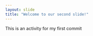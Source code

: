```yaml
---
layout: slide
title: "Welcome to our second slide!"
---
```

This is an activity for my first commit
